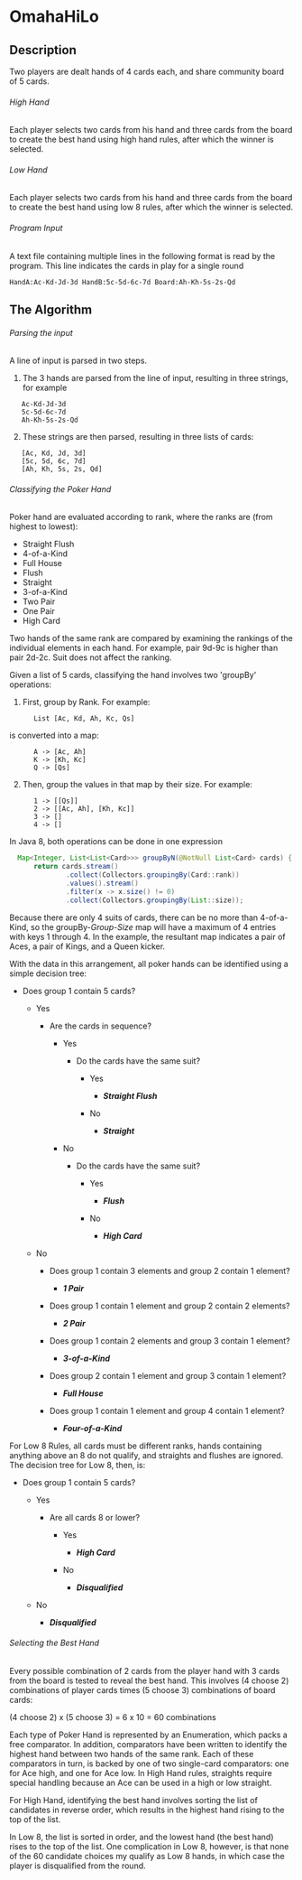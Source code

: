 # OmahaHiLo

## Description

Two players are dealt hands of 4 cards each, and share community board of 5 cards.

###### High Hand
Each player selects two cards from his hand and three cards from the board to create the best hand using high 
hand rules, after which the winner is selected.

###### Low Hand
Each player selects two cards from his hand and three cards from the board to create the best hand using low
8 rules, after which the winner is selected.

###### Program Input

A text file containing multiple lines in the following format is read by the program. This line indicates the cards in 
play for a single round

```
HandA:Ac-Kd-Jd-3d HandB:5c-5d-6c-7d Board:Ah-Kh-5s-2s-Qd
```
## The Algorithm

###### Parsing the input

A line of input is parsed in two steps.

1. The 3 hands are parsed from the line of input, resulting in three strings, for example
 
```
   Ac-Kd-Jd-3d
   5c-5d-6c-7d
   Ah-Kh-5s-2s-Qd
```
   
2. These strings are then parsed, resulting in three lists of cards:
```
   [Ac, Kd, Jd, 3d]
   [5c, 5d, 6c, 7d]
   [Ah, Kh, 5s, 2s, Qd]
```   
###### Classifying the Poker Hand
   
Poker hand are evaluated according to rank, where the ranks are (from highest to lowest):
   
   - Straight Flush
   - 4-of-a-Kind
   - Full House
   - Flush
   - Straight
   - 3-of-a-Kind
   - Two Pair
   - One Pair
   - High Card
   
Two hands of the same rank are compared by examining the rankings of the individual elements in each hand.
For example, pair 9d-9c is higher than pair 2d-2c. Suit does not affect the ranking.  
   
Given a list of 5 cards, classifying the hand involves two 'groupBy' operations:
   
   1. First, group by Rank. For example:
```
      List [Ac, Kd, Ah, Kc, Qs] 
```
is converted into a map:
```
      A -> [Ac, Ah]      
      K -> [Kh, Kc]       
      Q -> [Qs]
```
   2. Then, group the values in that map by their size. For example:
```   
      1 -> [[Qs]]      
      2 -> [[Ac, Ah], [Kh, Kc]]      
      3 -> []      
      4 -> []
```
   In Java 8, both operations can be done in one expression
      
  ```java
    Map<Integer, List<List<Card>>> groupByN(@NotNull List<Card> cards) {
        return cards.stream()
                .collect(Collectors.groupingBy(Card::rank))
                .values().stream()
                .filter(x -> x.size() != 0)
                .collect(Collectors.groupingBy(List::size));  
  ```
  
Because there are only 4 suits of cards, there can be no more than 4-of-a-Kind, so the groupBy-_Group-Size_
map will have a maximum of 4 entries with keys 1 through 4.  In the example, the resultant map indicates
a pair of Aces, a pair of Kings, and a Queen kicker. 

With the data in this arrangement, all poker hands can be identified using a simple decision tree:
      
   - Does group 1 contain 5 cards?
   
     - Yes
     
       - Are the cards in sequence?
        
          - Yes
          
            - Do the cards have the same suit?
            
              - Yes
              
                - **_Straight Flush_**
                
              - No 
              
                - **_Straight_**
          - No
          
            - Do the cards have the same suit?
            
              - Yes
              
                - **_Flush_**
                  
              - No
                
                - **_High Card_**
     - No
     
       - Does group 1 contain 3 elements and group 2 contain 1 element?
        
         - **_1 Pair_**           
        
       - Does group 1 contain 1 element and group 2 contain 2 elements?
           
         - **_2 Pair_**
         
       - Does group 1 contain 2 elements and group 3 contain 1 element?
         
         - **_3-of-a-Kind_**
         
       - Does group 2 contain 1 element and group 3 contain 1 element?
       
         - **_Full House_**
         
       - Does group 1 contain 1 element and group 4 contain 1 element?
       
         - **_Four-of-a-Kind_**
       
For Low 8 Rules, all cards must be different ranks, hands containing anything above an 8 do not 
qualify, and straights and flushes are ignored.  The decision tree for Low 8, then, is:    
   
   - Does group 1 contain 5 cards?
   
     - Yes
     
       - Are all cards 8 or lower?
        
          - Yes
          
            - **_High Card_**
            
          - No
          
            - **_Disqualified_**

     - No
     
       - **_Disqualified_**       
        
   
###### Selecting the Best Hand 

Every possible combination of 2 cards from the player hand with 3 cards from the board is tested to reveal the 
best hand. This involves (4 choose 2) combinations of player cards times (5 choose 3) combinations of board 
cards:

  (4 choose 2) x (5 choose 3) = 6 x 10 = 60 combinations    
   
Each type of Poker Hand is represented by an Enumeration, which packs a free comparator. In addition, comparators have 
been written to identify the highest hand between two hands of the same rank. Each of these comparators in turn, is 
backed by one of two single-card comparators: one for Ace high, and one for Ace low.  In High Hand rules, straights 
require special handling because an Ace can be used in a high or low straight.  
         
For High Hand, identifying the best hand involves sorting the list of candidates in reverse order, which results in the 
highest hand rising to the top of the list.
        
In Low 8, the list is sorted in order, and the lowest hand (the best hand) rises to the top of the list. One 
complication in Low 8, however, is that none of the 60 candidate choices my qualify as Low 8 hands, in which case
the player is disqualified from the round.
